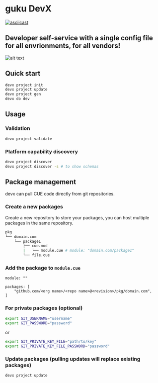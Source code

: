 # guku DevX

[![asciicast](https://asciinema.org/a/cIhBiPlYmIok6H5nsJzmGCoDy.svg)](https://asciinema.org/a/cIhBiPlYmIok6H5nsJzmGCoDy)

## Developer self-service with a single config file for all envrionments, for all vendors!

![alt text](https://devx.guku.io/assets/images/image02.png)


## Quick start
```bash
devx project init
devx project update
devx project gen
devx do dev  
```

## Usage

### Validation
```bash
devx project validate
```

### Platform capability discovery
```bash
devx project discover
devx project discover -s # to show schemas
```

## Package management

devx can pull CUE code directly from git repositories.

### Create a new packages
Create a new repository to store your packages, you can host multiple packages in the same repository.

```bash
pkg
└── domain.com
    └── package1
        ├── cue.mod
        |   └── module.cue # module: "domain.com/package1"
        └── file.cue
```

### Add the package to `module.cue`
```cue
module: ""

packages: [
	"github.com/<org name>/<repo name>@<revision>/pkg/domain.com",
]		
```

### For private packages (optional)
```bash
export GIT_USERNAME="username"
export GIT_PASSWORD="password"
```
or
```bash
export GIT_PRIVATE_KEY_FILE="path/to/key"
export GIT_PRIVATE_KEY_FILE_PASSWORD="password"

```

### Update packages (pulling updates will replace existing packages)
```
devx project update
```
